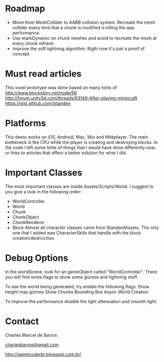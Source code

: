 Roadmap
=======
- Move from MeshCollider to AABB collision system. Recreate the mesh collider every time that a chunk is modified is killing the app performance.
- Use markDynamic on chunk meshes and avoid to recreate the mesh at every chunk refresh.
- Improve the soft lightning algorithm. Rigth now it's just a proof of concept. 


Must read articles
==================
This voxel prototype was done based on many hints of:
http://www.blockstory.net/node/56
http://forum.unity3d.com/threads/63149-After-playing-minecraft
https://gist.github.com/jstanden


Platforms
=========
This demo works on iOS, Android, Mac, Win and Webplayer.
The main bottleneck is the CPU while the player is creating and destroying blocks. In the code I left some hints of things that I would have done differently now, or links to articles that offers a better solution for what I did.


Important Classes
=================
The most important classes are inside Assets/Scripts/World. I suggest to you give a look in the following order:
- WorldController
- World
- Chunk
- ChunkObject
- ChunkRenderer
- Block
Almost all character classes came from StandardAssets. The only one that I added was CharacterSkills that handle with the block creation/destruction.


Debug Options
=============
In the worldScene, look for an gameObject called "WorldController".
There you will find some flags to show some gizmos and lightning stuff.

To see the world being generated, try enable the following flags:
Show height map gizmos
Show Chunks Bounding Box
Async World Creation 

To improve the performance disable the light attenuation and smooth light.


Contact
=======
Charles Marcel de Barros

charlesbarros@gmail.com

http://gamecoderbr.blogspot.com.br/
